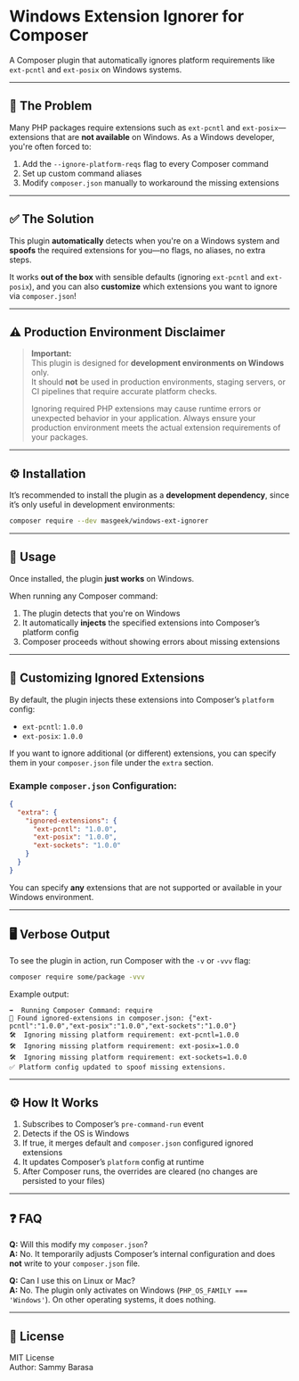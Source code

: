 # Windows Extension Ignorer for Composer

A Composer plugin that automatically ignores platform requirements like `ext-pcntl` and `ext-posix` on Windows systems.

---

## 🚧 The Problem

Many PHP packages require extensions such as `ext-pcntl` and `ext-posix`—extensions that are **not available** on Windows. As a Windows developer, you're often forced to:

1. Add the `--ignore-platform-reqs` flag to every Composer command  
2. Set up custom command aliases  
3. Modify `composer.json` manually to workaround the missing extensions  

---

## ✅ The Solution

This plugin **automatically** detects when you're on a Windows system and **spoofs** the required extensions for you—no flags, no aliases, no extra steps.

It works **out of the box** with sensible defaults (ignoring `ext-pcntl` and `ext-posix`), and you can also **customize** which extensions you want to ignore via `composer.json`!

---

## ⚠️ Production Environment Disclaimer

> **Important:**  
> This plugin is designed for **development environments on Windows** only.  
> It should **not** be used in production environments, staging servers, or CI pipelines that require accurate platform checks.  
>  
> Ignoring required PHP extensions may cause runtime errors or unexpected behavior in your application. Always ensure your production environment meets the actual extension requirements of your packages.

---

## ⚙️ Installation

It’s recommended to install the plugin as a **development dependency**, since it’s only useful in development environments:

```bash
composer require --dev masgeek/windows-ext-ignorer
```

---

## 🚀 Usage

Once installed, the plugin **just works** on Windows.

When running any Composer command:
1. The plugin detects that you're on Windows  
2. It automatically **injects** the specified extensions into Composer’s platform config  
3. Composer proceeds without showing errors about missing extensions  

---

## 🔧 Customizing Ignored Extensions

By default, the plugin injects these extensions into Composer’s `platform` config:
- `ext-pcntl`: `1.0.0`
- `ext-posix`: `1.0.0`

If you want to ignore additional (or different) extensions, you can specify them in your `composer.json` file under the `extra` section.

### Example `composer.json` Configuration:
```json
{
  "extra": {
    "ignored-extensions": {
      "ext-pcntl": "1.0.0",
      "ext-posix": "1.0.0",
      "ext-sockets": "1.0.0"
    }
  }
}
```

You can specify **any** extensions that are not supported or available in your Windows environment.

---

## 🖥️ Verbose Output

To see the plugin in action, run Composer with the `-v` or `-vvv` flag:

```bash
composer require some/package -vvv
```

Example output:

```
➡️  Running Composer Command: require
🔧 Found ignored-extensions in composer.json: {"ext-pcntl":"1.0.0","ext-posix":"1.0.0","ext-sockets":"1.0.0"}
🛠️  Ignoring missing platform requirement: ext-pcntl=1.0.0
🛠️  Ignoring missing platform requirement: ext-posix=1.0.0
🛠️  Ignoring missing platform requirement: ext-sockets=1.0.0
✅ Platform config updated to spoof missing extensions.
```

---

## ⚙️ How It Works

1. Subscribes to Composer’s `pre-command-run` event  
2. Detects if the OS is Windows  
3. If true, it merges default and `composer.json` configured ignored extensions  
4. It updates Composer’s `platform` config at runtime  
5. After Composer runs, the overrides are cleared (no changes are persisted to your files)

---

## ❓ FAQ

**Q:** Will this modify my `composer.json`?  
**A:** No. It temporarily adjusts Composer’s internal configuration and does **not** write to your `composer.json` file.

**Q:** Can I use this on Linux or Mac?  
**A:** No. The plugin only activates on Windows (`PHP_OS_FAMILY === 'Windows'`). On other operating systems, it does nothing.

---

## 📝 License

MIT License  
Author: Sammy Barasa  
